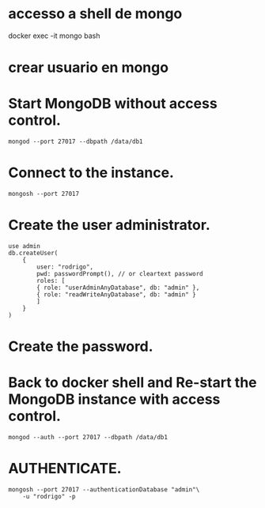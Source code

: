 # accesso a shell de mongo
docker exec -it mongo bash

# crear usuario en mongo 
# Start MongoDB without access control.
    mongod --port 27017 --dbpath /data/db1
# Connect to the instance.
    mongosh --port 27017
# Create the user administrator.
    use admin
    db.createUser(
        {
            user: "rodrigo",
            pwd: passwordPrompt(), // or cleartext password
            roles: [ 
            { role: "userAdminAnyDatabase", db: "admin" },
            { role: "readWriteAnyDatabase", db: "admin" } 
            ]
        }
    )

# Create the password.
# Back to docker shell and Re-start the MongoDB instance with access control.
    mongod --auth --port 27017 --dbpath /data/db1
# AUTHENTICATE.
    mongosh --port 27017 --authenticationDatabase "admin"\
        -u "rodrigo" -p 